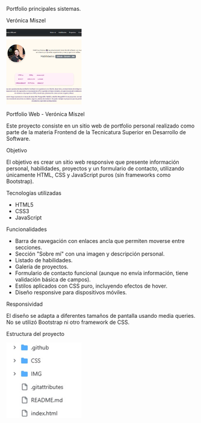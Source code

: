 Portfolio principales sistemas.

Verónica Miszel

 <img
              src="IMG/capturaportfolio.png"
              alt="captura portfolio"
              class="img-fluid rounded-circle shadow"
              style="width: 200px; height: 200px; object-fit: cover"
            />

Portfolio Web - Verónica Miszel

Este proyecto consiste en un sitio web de portfolio personal realizado como parte de la materia Frontend de la Tecnicatura Superior en Desarrollo de Software.

Objetivo

El objetivo es crear un sitio web responsive que presente información personal, habilidades, proyectos y un formulario de contacto, utilizando únicamente HTML, CSS y JavaScript puros (sin frameworks como Bootstrap).

Tecnologías utilizadas

- HTML5
- CSS3
- JavaScript 

Funcionalidades

- Barra de navegación con enlaces ancla que permiten moverse entre secciones.
- Sección "Sobre mí" con una imagen y descripción personal.
- Listado de habilidades.
- Galería de proyectos.
- Formulario de contacto funcional (aunque no envía información, tiene validación básica de campos).
- Estilos aplicados con CSS puro, incluyendo efectos de hover.
- Diseño responsive para dispositivos móviles.

Responsividad

El diseño se adapta a diferentes tamaños de pantalla usando media queries. No se utilizó Bootstrap ni otro framework de CSS.

Estructura del proyecto

<img
              src="IMG/capturacarpetas.jpg"
              alt="Foto las carpetas"
              class="img-fluid rounded-circle shadow"
              style="width: 200px; height: 200px; object-fit: cover"
            />


